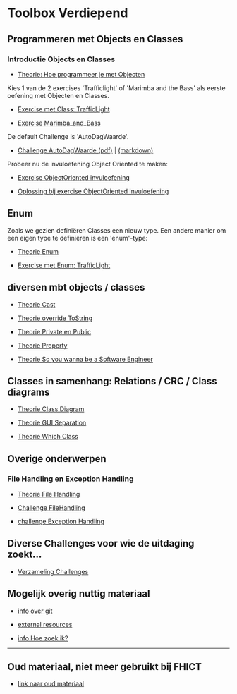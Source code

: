 # Toolbox Verdiepend

## Programmeren met Objects en Classes

### Introductie Objects en Classes

+ [Theorie: Hoe programmeer je met Objecten](theorie_Class.pdf)

Kies 1 van de 2 exercises 'Trafficlight' of 'Marimba and the Bass'
als eerste oefening met Objecten en Classes.

+ [Exercise met Class: TrafficLight](exercise_Class_TrafficLight.pdf)

+ [Exercise Marimba_and_Bass](exercise_Marimba_and_Bass.pdf)

De default Challenge is 'AutoDagWaarde'.

+ [Challenge AutoDagWaarde (pdf)](challenges/challenge_AutoDagWaarde.pdf)
|
[(markdown)](challenges/challenge_AutoDagWaarde)

Probeer nu de invuloefening Object Oriented te maken:

+ [Exercise ObjectOriented invuloefening](exerciseObjectOrientedOefening.pdf)

+ [Oplossing bij exercise ObjectOriented invuloefening](solutionObjectOrientedOefening.pdf)



## Enum

Zoals we gezien definiëren Classes een nieuw type.
Een andere manier om een eigen type te definiëren is een 'enum'-type:

+ [Theorie Enum](theorie_Enum.pdf)

+ [Exercise met Enum: TrafficLight](exercise_Enum_TrafficLight.pdf)



## diversen mbt objects / classes

+ [Theorie Cast](theorie_Cast.pdf)

+ [Theorie override ToString](theorie_OverrideToString.pdf)

+ [Theorie Private en Public](theorie_PrivatePublic.pdf)

+ [Theorie Property](theorie_Property.pdf)

+ [Theorie So you wanna be a Software Engineer](theorie_AdvancedSoftwareEngineering.pdf)




## Classes in samenhang: Relations / CRC / Class diagrams

+ [Theorie Class Diagram](theorie_ClassDiagram.pdf)

+ [Theorie GUI Separation](theorie_GuiSeparation.pdf)

+ [Theorie Which Class](theorie_WhichClass.pdf)


## Overige onderwerpen


### File Handling en Exception Handling

+ [Theorie File Handling](theorie_FileHandling.pdf)

+ [Challenge FileHandling](challenges/challengeFileHandling.pdf)

+ [challenge Exception Handling](challenges/challengeExceptionHandling.pdf)





## Diverse Challenges voor wie de uitdaging zoekt...

+ [Verzameling Challenges](challenges)


## Mogelijk overig nuttig materiaal

+ [info over git](https://stasemsoft.github.io/softwarematerial/docs/process/infoENGit.pdf)

+ [external resources](https://stasemsoft.github.io/softwarematerial/docs/process/infoExternalResources.pdf)

+ [info Hoe zoek ik?](https://stasemsoft.github.io/softwarematerial/docs/process/infoProgrammerSearchScheme.pdf)



---
## Oud materiaal, niet meer gebruikt bij FHICT

+ [link naar oud materiaal](old.md)
